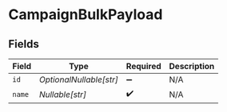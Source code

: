 # CampaignBulkPayload


## Fields

| Field                   | Type                    | Required                | Description             |
| ----------------------- | ----------------------- | ----------------------- | ----------------------- |
| `id`                    | *OptionalNullable[str]* | :heavy_minus_sign:      | N/A                     |
| `name`                  | *Nullable[str]*         | :heavy_check_mark:      | N/A                     |
